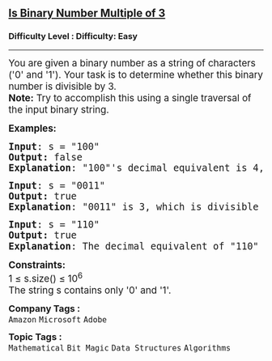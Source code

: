 <h2><a href="https://www.geeksforgeeks.org/problems/is-binary-number-multiple-of-30654/1?page=11&status=unsolved&sortBy=submissions">Is Binary Number Multiple of 3</a></h2><h3>Difficulty Level : Difficulty: Easy</h3><hr><div class="problems_problem_content__Xm_eO"><p><span style="font-size: 14pt;">You are given a binary number as a string of characters ('0' and '1'). Your task is to determine whether this binary number is divisible by 3.&nbsp;<br><strong style="font-size: 18.6667px;">Note:</strong><span style="font-size: 18.6667px;"> Try to accomplish this using a single traversal of the input binary string.</span></span></p>
<p><span style="font-size: 14pt;"><strong>Examples:</strong></span></p>
<pre><span style="font-size: 14pt;"><strong>Input</strong>: s = "100"
<strong>Output:</strong> false
<strong>Explanation</strong>: "100"'s decimal equivalent is 4, which is not divisible by 3.</span></pre>
<pre><span style="font-size: 14pt;"><strong>Input</strong>: s = "0011"
<strong>Output:</strong> true
<strong>Explanation</strong>: "0011" is 3, which is divisible by 3.</span></pre>
<pre><span style="font-size: 14pt;"><strong>Input</strong>: s = "110"
<strong>Output:</strong> true
<strong>Explanation</strong>: The decimal equivalent of "110" is <code>6</code><span style="font-family: -apple-system, BlinkMacSystemFont, 'Segoe UI', Roboto, Oxygen, Ubuntu, Cantarell, 'Open Sans', 'Helvetica Neue', sans-serif;">, which is divisible by 3.</span></span></pre>
<p><span style="font-size: 14pt;"><strong>Constraints:</strong><br>1 ≤ s.size() ≤ 10<sup>6<br></sup></span><span style="font-size: 18.6667px;">The string s contains only '0' and '1'.</span></p></div><p><span style=font-size:18px><strong>Company Tags : </strong><br><code>Amazon</code>&nbsp;<code>Microsoft</code>&nbsp;<code>Adobe</code>&nbsp;<br><p><span style=font-size:18px><strong>Topic Tags : </strong><br><code>Mathematical</code>&nbsp;<code>Bit Magic</code>&nbsp;<code>Data Structures</code>&nbsp;<code>Algorithms</code>&nbsp;